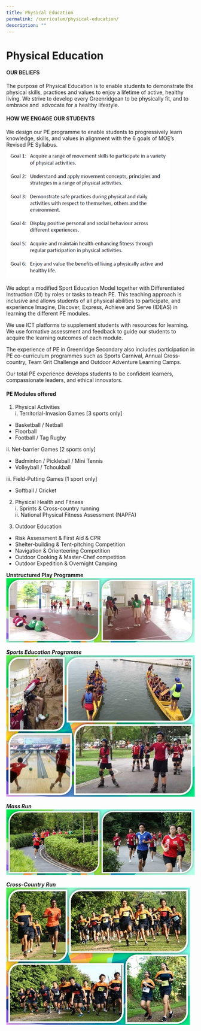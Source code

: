 ```yaml
---
title: Physical Education
permalink: /curriculum/physical-education/
description: ""
---
```

# **Physical Education**

#### OUR BELIEFS
The purpose of Physical Education is to enable students to demonstrate the physical skills, practices and values to enjoy a lifetime of active, healthy living. We strive to develop every Greenridgean to be physically fit, and to embrace and&nbsp; advocate for a healthy lifestyle.

#### HOW WE ENGAGE OUR STUDENTS
We design our PE programme to enable students to progressively learn knowledge, skills, and values in alignment with the 6 goals of MOE’s Revised PE Syllabus. 
![](/images/PHYEDU2023/pe0000.png)

We adopt a modified Sport Education Model together with Differentiated Instruction (DI) by roles or tasks to teach PE. This teaching approach is inclusive and allows students of all physical abilities to participate, and experience Imagine, Discover, Express, Achieve and Serve (IDEAS) in learning the different PE modules. 

We use ICT platforms to supplement students with resources for learning. We use formative assessment and feedback to guide our students to acquire the learning outcomes of each module. 

The experience of PE in Greenridge Secondary also includes participation in PE co-curriculum programmes such as Sports Carnival, Annual Cross-country, Team Grit Challenge and Outdoor Adventure Learning Camps. 

Our total PE experience develops students to be confident learners, compassionate leaders, and ethical innovators. 

#### PE Modules offered
1. Physical Activities<br>
i. Territorial-Invasion Games [3 sports only]
- Basketball / Netball
- Floorball
- Football / Tag Rugby

ii.	Net-barrier Games [2 sports only]
- Badminton / Pickleball / Mini Tennis
- Volleyball / Tchoukball

iii.	Field-Putting Games [1 sport only]
- Softball / Cricket

2.	Physical Health and Fitness\
i. Sprints &amp; Cross-country running\
ii.	National Physical Fitness Assessment (NAPFA)

3.	Outdoor Education
- Risk Assessment &amp; First Aid &amp; CPR
-	Shelter-building &amp; Tent-pitching Competition
- Navigation &amp; Orienteering Competition
- Outdoor Cooking &amp; Master-Chef competition
- Outdoor Expedition &amp; Overnight Camping




**Unstructured Play Programme**
![](/images/PE2.jpg)

**_Sports Education Programme_**
![](/images/PE1.jpg)


**_Mass Run_**
![](/images/PE3.jpg)

**_Cross-Country Run_**
![](/images/PE4.jpg)